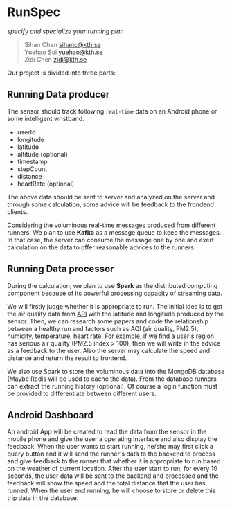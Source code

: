 # RunSpec
*specify and specialize your running plan*

> Sihan Chen sihanc@kth.se  
Yuehao Sui yuehao@kth.se  
Zidi Chen zidi@kth.se

Our project is divided into three parts:

## Running Data producer

The sensor should track following `real-time` data on an Android phone or some intelligent wristband.
 * userId
 * longitude
 * latitude
 * altitude (optional)
 * timestamp
 * stepCount
 * distance
 * heartRate (optional)
 
The above data should be sent to server and analyzed on the server and through some calculation, some advice will be feedback to the frondend clients.

Considering the voluminous real-time messages produced from different runners. We plan to use **Kafka** as a message queue to keep the messages. In that case, the server can consume the message one by one and exert calculation on the data to offer reasonable advices to the runners. 


## Running Data processor

During the calculation, we plan to use **Spark** as the distributed computing component because of its powerful processing capacity of streaming data.

We will firstly judge whether it is appropriate to run. The initial idea is to get the air quality data from [API](https://aqicn.org/city/sweden/stockholm-lilla-essingen/) with the latitude and longitude produced by the sensor. Then, we can research some papers and code the relationship between a healthy run and factors such as AQI (air quality, PM2.5), humidity, temperature, heart rate. For example, if we find a user's region has serious air quality (PM2.5 index > 100), then we will write in the advice as a feedback to the user. Also the server may calculate the speed and distance and return the result to frontend.

We also use Spark to store the voluminous data into the MongoDB database (Maybe Redis will be used to cache the data). From the database runners can extract the running history (optional). Of course a login function must be provided to differentiate between different users.

## Android Dashboard
An android App will be created to read the data from the sensor in the mobile phone and give the user a operating interface and also display the feedback. When the user wants to start running, he/she may first click a query button and it will send the runner's data to the backend to process and give feedback to the runner that whether it is appropriate to run based on the weather of current location. After the user start to run, for every 10 seconds, the user data will be sent to the backend and processed and the feedback will show the speed and the total distance that the user has runned. When the user end running, he will choose to store or delete this trip data in the database.





 